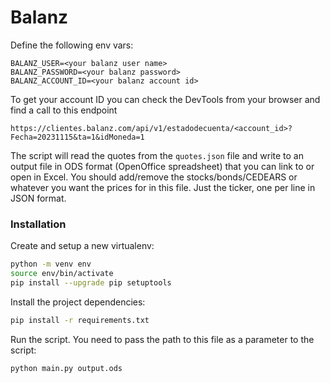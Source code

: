 # Balanz

Define the following env vars:

```env
BALANZ_USER=<your balanz user name>
BALANZ_PASSWORD=<your balanz password>
BALANZ_ACCOUNT_ID=<your balanz account id>
```

To get your account ID you can check the DevTools from your browser and find a call to this endpoint

`https://clientes.balanz.com/api/v1/estadodecuenta/<account_id>?Fecha=20231115&ta=1&idMoneda=1`

The script will read the quotes from the `quotes.json` file and write to an output file in ODS format (OpenOffice spreadsheet) that you can link to or open in Excel. You should add/remove the stocks/bonds/CEDEARS or whatever you want the prices for in this file. Just the ticker, one per line in JSON format.


### Installation

Create and setup a new virtualenv:

```sh
python -m venv env
source env/bin/activate
pip install --upgrade pip setuptools
```

Install the project dependencies:

```sh
pip install -r requirements.txt
```

Run the script. You need to pass the path to this file as a parameter to the script:

```sh
python main.py output.ods
```